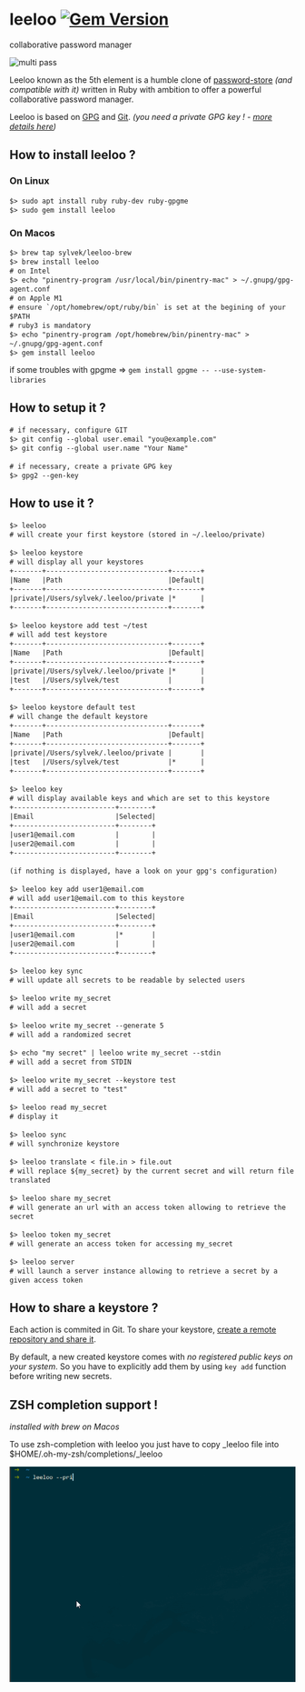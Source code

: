 # leeloo [![Gem Version](https://badge.fury.io/rb/leeloo.svg)](https://badge.fury.io/rb/leeloo)
collaborative password manager

![multi pass](https://media.giphy.com/media/dVneNbpJiD2AU/giphy.gif)

Leeloo known as the 5th element is a humble clone of [password-store](https://www.passwordstore.org/) _(and compatible with it)_ written in Ruby with ambition to offer a powerful collaborative password manager.

Leeloo is based on [GPG](https://gnupg.org/) and [Git](https://git-scm.com/). _(you need a private GPG key ! - [more details here](https://www.gnupg.org/gph/en/manual/c14.html))_

## How to install leeloo ?

### On Linux

```
$> sudo apt install ruby ruby-dev ruby-gpgme
$> sudo gem install leeloo
```

### On Macos

```
$> brew tap sylvek/leeloo-brew
$> brew install leeloo
# on Intel
$> echo "pinentry-program /usr/local/bin/pinentry-mac" > ~/.gnupg/gpg-agent.conf
# on Apple M1
# ensure `/opt/homebrew/opt/ruby/bin` is set at the begining of your $PATH
# ruby3 is mandatory
$> echo "pinentry-program /opt/homebrew/bin/pinentry-mac" > ~/.gnupg/gpg-agent.conf
$> gem install leeloo
```

if some troubles with gpgme => `gem install gpgme -- --use-system-libraries`

## How to setup it ?

```
# if necessary, configure GIT
$> git config --global user.email "you@example.com"
$> git config --global user.name "Your Name"

# if necessary, create a private GPG key
$> gpg2 --gen-key
```

## How to use it ?

```
$> leeloo
# will create your first keystore (stored in ~/.leeloo/private)

$> leeloo keystore
# will display all your keystores
+-------+------------------------------+-------+
|Name   |Path                          |Default|
+-------+------------------------------+-------+
|private|/Users/sylvek/.leeloo/private |*      |
+-------+------------------------------+-------+

$> leeloo keystore add test ~/test
# will add test keystore
+-------+------------------------------+-------+
|Name   |Path                          |Default|
+-------+------------------------------+-------+
|private|/Users/sylvek/.leeloo/private |*      |
|test   |/Users/sylvek/test            |       |
+-------+------------------------------+-------+

$> leeloo keystore default test
# will change the default keystore
+-------+------------------------------+-------+
|Name   |Path                          |Default|
+-------+------------------------------+-------+
|private|/Users/sylvek/.leeloo/private |       |
|test   |/Users/sylvek/test            |*      |
+-------+------------------------------+-------+

$> leeloo key
# will display available keys and which are set to this keystore
+-------------------------+--------+
|Email                    |Selected|
+-------------------------+--------+
|user1@email.com          |        |
|user2@email.com          |        |
+-------------------------+--------+

(if nothing is displayed, have a look on your gpg's configuration)

$> leeloo key add user1@email.com
# will add user1@email.com to this keystore
+-------------------------+--------+
|Email                    |Selected|
+-------------------------+--------+
|user1@email.com          |*       |
|user2@email.com          |        |
+-------------------------+--------+

$> leeloo key sync
# will update all secrets to be readable by selected users

$> leeloo write my_secret
# will add a secret

$> leeloo write my_secret --generate 5
# will add a randomized secret

$> echo "my secret" | leeloo write my_secret --stdin
# will add a secret from STDIN

$> leeloo write my_secret --keystore test
# will add a secret to "test"

$> leeloo read my_secret
# display it

$> leeloo sync
# will synchronize keystore

$> leeloo translate < file.in > file.out
# will replace ${my_secret} by the current secret and will return file translated

$> leeloo share my_secret
# will generate an url with an access token allowing to retrieve the secret

$> leeloo token my_secret
# will generate an access token for accessing my_secret

$> leeloo server
# will launch a server instance allowing to retrieve a secret by a given access token
```

## How to share a keystore ?

Each action is commited in Git. To share your keystore, [create a remote repository and share it](https://git-scm.com/book/en/v2/Git-Basics-Working-with-Remotes).

By default, a new created keystore comes with *no registered public keys on your system*. So you have to explicitly add them by using `key add` function before writing new secrets.


## ZSH completion support !

_installed with brew on Macos_

To use zsh-completion with leeloo you just have to copy _leeloo file into $HOME/.oh-my-zsh/completions/_leeloo

![demo](leeloo.gif)
